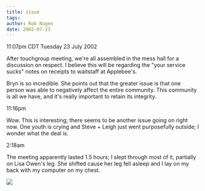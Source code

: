 ```yaml
---
title: issue
tags: 
author: Rob Nugen
date: 2002-07-23
---
```


<p class=date>11:07pm CDT Tuesday 23 July 2002</p>

<p>After touchgroup meeting, we're all assembled in the mess hall for
a discussion on respect.  I believe this will be regarding the "your
service sucks" notes on receipts to waitstaff at Applebee's.</p>

<p>Bryn is so incredible.  She points out that the greater issue is
that one person was able to negatively affect the entire community.
This community is all we have, and it's really important to retain its
integrity.</p>

<p class=date>11:16pm</p>

<p>Wow.  This is interesting; there seems to be another issue going on
right now.  One youth is crying and Steve + Leigh just went
purposefully outside; I wonder what the deal is.</p>

<p class=date>2:18am</p>

<p>The meeting apparently lasted 1.5 hours; I slept through most of
it, partially on Lisa Owen's leg.  She shifted cause her leg fell
asleep and I lay on my back with my computer on my chest.</p>

<p><img src="/images/rob/wL-ROB.gif"/></p>

